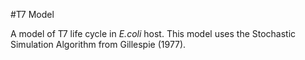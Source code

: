 #T7 Model


A model of T7 life cycle in *E.coli* host. This model uses the Stochastic Simulation Algorithm from Gillespie (1977).

